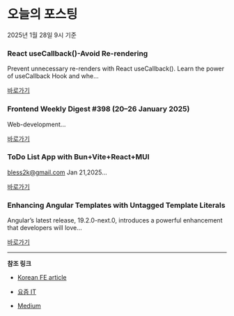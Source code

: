 # 오늘의 포스팅 
2025년 1월 28일 9시 기준 

### React useCallback()-Avoid Re-rendering 

 Prevent unnecessary re-renders with React useCallback(). Learn the power of useCallback Hook and whe... 

 [바로가기](https://medium.com/m/signin?actionUrl=https%3A%2F%2Fmedium.com%2F_%2Fbookmark%2Fp%2F7df1d72f4bdd&operation=register&redirect=https%3A%2F%2Fmedium.com%2F%40taiye.akinlade1%2Freact-usecallback-avoid-re-rendering-7df1d72f4bdd&source=---recommended_stories---nextjs---0-84----------------bookmark_preview----9e54954f_1b80_4a16_9eee_3da3520edd81-------) 

### Frontend Weekly Digest #398 (20–26 January 2025) 

 Web-development... 

 [바로가기](https://medium.com/m/signin?actionUrl=https%3A%2F%2Fmedium.com%2F_%2Fbookmark%2Fp%2F32d060b76bb0&operation=register&redirect=https%3A%2F%2Ffrontender-ua.medium.com%2Ffrontend-weekly-digest-398-20-26-january-2025-32d060b76bb0&source=---recommended_stories---front_end_development---0-84----------------bookmark_preview----9eeb4c8d_67c2_42bb_a4b6_7446e7c42890-------) 

### ToDo List App with Bun+Vite+React+MUI 

 bless2k@gmail.com
Jan 21,2025... 

 [바로가기](https://medium.com/m/signin?actionUrl=https%3A%2F%2Fmedium.com%2F_%2Fbookmark%2Fp%2Fe77afd94567d&operation=register&redirect=https%3A%2F%2Fmedium.com%2F%40bless2k%2Ftodo-list-app-with-bun-react-part-1-e77afd94567d&source=---recommended_stories---react---0-84----------------bookmark_preview----a373d7a6_d3c2_4f0a_9d4e_930659e734aa-------) 

### Enhancing Angular Templates with Untagged Template Literals 

 Angular’s latest release, 19.2.0-next.0, introduces a powerful enhancement that developers will love... 

 [바로가기](https://medium.com/m/signin?actionUrl=https%3A%2F%2Fmedium.com%2F_%2Fbookmark%2Fp%2F0baa5b4f8371&operation=register&redirect=https%3A%2F%2Fmedium.com%2Fnetanelbasal%2Fenhancing-angular-templates-with-untagged-template-literals-0baa5b4f8371&source=---recommended_stories---javascript---0-84----------------bookmark_preview----b7a08975_e0f4_4a7d_8740_c2f48caded27-------) 

---

**참조 링크**

- [Korean FE article](https://kofearticle.substack.com) 

- [요즘 IT](https://yozm.wishket.com/magazine) 

- [Medium](https://medium.com) 

